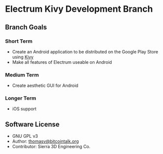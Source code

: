 # Electrum Kivy Development Branch

## Branch Goals

### Short Term

- Create an Android application to be distributed on the Google Play Store using [Kivy](http://kivy.org)
- Make all features of Electrum useable on Android

### Medium Term

- Create aesthetic GUI for Android

### Longer Term

- iOS support

## Software License

- GNU GPL v3
- Author: thomasv@bitcointalk.org
- Contributor: Sierra 3D Engineering Co.
